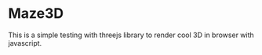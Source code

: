 # Maze3D

This is a simple testing with threejs library to render cool 3D in browser with javascript.

